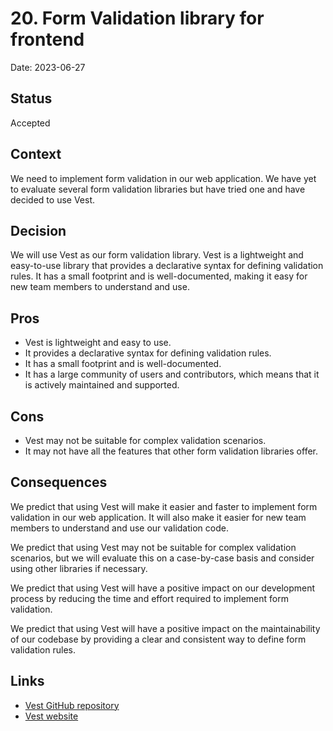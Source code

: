 # 20. Form Validation library for frontend

Date: 2023-06-27

## Status
Accepted

## Context
We need to implement form validation in our web application. We have yet to evaluate several form validation libraries but have tried one and have decided to use Vest.

## Decision
We will use Vest as our form validation library. Vest is a lightweight and easy-to-use library that provides a declarative syntax for defining validation rules. It has a small footprint and is well-documented, making it easy for new team members to understand and use.

## Pros
- Vest is lightweight and easy to use.
- It provides a declarative syntax for defining validation rules.
- It has a small footprint and is well-documented.
- It has a large community of users and contributors, which means that it is actively maintained and supported.

## Cons
- Vest may not be suitable for complex validation scenarios.
- It may not have all the features that other form validation libraries offer.

## Consequences
We predict that using Vest will make it easier and faster to implement form validation in our web application. It will also make it easier for new team members to understand and use our validation code.

We predict that using Vest may not be suitable for complex validation scenarios, but we will evaluate this on a case-by-case basis and consider using other libraries if necessary.

We predict that using Vest will have a positive impact on our development process by reducing the time and effort required to implement form validation.

We predict that using Vest will have a positive impact on the maintainability of our codebase by providing a clear and consistent way to define form validation rules.

## Links
- [Vest GitHub repository](https://github.com/ealush/vest)
- [Vest website](https://vestjs.dev/)
